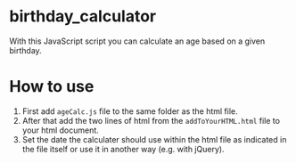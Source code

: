 # birthday_calculator

With this JavaScript script you can calculate an age based on a given birthday.

# How to use
1. First add `ageCalc.js` file to the same folder as the html file.
2. After that add the two lines of html from the `addToYourHTML.html` file to your html document.
3. Set the date the calculater should use within the html file as indicated in the file itself or use it in another way (e.g. with jQuery).
